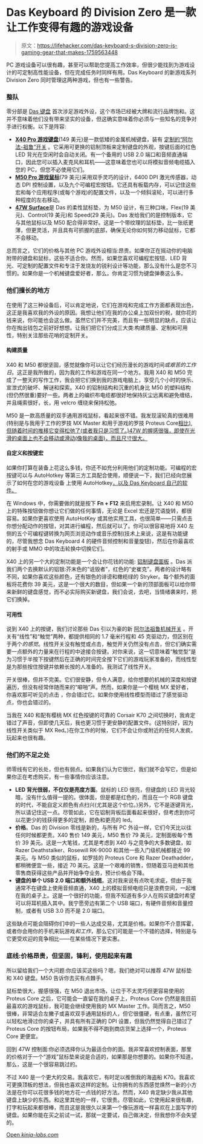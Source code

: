 # Das Keyboard 的 Division Zero 是一款让工作变得有趣的游戏设备

> 原文：<https://lifehacker.com/das-keyboard-s-division-zero-is-gaming-gear-that-makes-1759563448>

PC 游戏设备可以很有趣，甚至可以帮助您提高工作效率，但很少能找到为游戏设计的可定制高性能设备，但在完成任务时同样有用。Das Keyboard 的新游戏系列 Division Zero 同时管理这两种游戏，但也有一些警告。



### 整队

零分部是 [Das 键盘](http://www.daskeyboard.com/) 首次涉足游戏外设，这个市场已经被大牌和流行品牌饱和。这并不意味着他们没有带来坚实的设备，但这确实意味着你必须与一些知名的竞争对手进行权衡。以下是阵容:

*   [**X40 Pro 游戏键盘**](http://www.divisionzerogaming.com/x40/)(149 美元)是一款低矮的金属机械键盘，装有 [定制的“阿尔法-祖鲁”开关](http://www.divisionzerogaming.com/switches/) 。它采用可更换的铝制顶板来定制键盘的外观，按键后面的红色 LED 背光在空闲时会自动关闭。有一个备用的 USB 2.0 端口和音频直通端口，因此您可以插入麦克风和耳机——这意味着您也可以将模拟音频电缆插入您的 PC，但您不必使用它们。
*   [**M50 Pro 游戏鼠标**](http://www.divisionzerogaming.com/mousepad-selector/)(79 美元)采用双手灵巧的设计，6400 DPI 激光传感器，动态 DPI 控制设置，以及九个可编程宏按钮。它还具有板载内存，可以记住这些宏和每个应用程序(或每个游戏)的配置文件，以及一个倾斜滚轮，可以进行多种程度的左右移动。
*   [**47W Surface**](http://www.divisionzerogaming.com/mousepad-selector/)是 Das 的柔性鼠标垫，为 M50 设计，有三种口味，Flex(19 美元)、Control(19 美元)和 Speed(29 美元)。Das 发给我们的是控制版本，它与其他鼠标以及 M50 配合得非常好。这是一个带纹理的鼠标垫，比一张纸更薄，但更灵活，并且具有可抓握的底部，确保无论你如何努力移动鼠标，它都不会移动。

总而言之，它们的价格与其他 PC 游戏外设相当:昂贵。如果你正在摇动你的电脑附带的键盘和鼠标，这些不适合你。然而，如果您喜欢可编程宏按钮、LED 背光、可定制的配置文件和专注于发烧友的锐利设计等功能，那么没有什么是您不习惯的。如果你是一个机械键盘爱好者，那么。你肯定习惯为键盘弹奏这么多。

### 他们擅长的地方

在使用了这三种设备后，可以肯定地说，它们在游戏和完成工作方面都表现出色，这正是我喜欢我的外设的原因。我想让他们在我的办公桌上加双份的税，就你花的钱来说，你可能也会这么做。虽然它们并不完美，而且有一些明显的缺点，应该让你在掏出钱包之前好好想想。让我们把它们分成三大类:构建质量、定制和可用性，特别关注那些花哨的定制开关。

#### 构建质量

X40 和 M50 都很坚固，感觉就像你可以让它们经历漫长的游戏时间*或艰苦的工作日*。这正是我所做的，因为我的工作和游戏在同一个地方。我用 X40 和 M50 完成了一整天的写作工作，我会把它们换到我的游戏电脑上，享受几个小时的快乐、宣泄式的破坏、解谜和探索。X40 的铝制结构和沉重的机身比 M50 的塑料结构(但仍然很重)要好一些。两者上的编织布电缆都很好地保持灰尘远离和避免缠结，并且绳索很好，长，用 velcro 缠绕来保持松弛。

M50 是一款高质量的双手通用游戏鼠标，看起来很不错。我发现滚轮真的很难用(特别是与我用于工作的罗技 MX Master 和用于游戏的罗技 Proteus Core[相比),但随着时间的推移它变得松弛了(或者我只是习惯了。)47W 的握感很强，即使在光滑的桌面上也不会移动或滑动(像我的桌面)，而且尺寸很大。](http://lifehacker.com/logitech-mouse-showdown-performance-mx-vs-mx-master-v-1736936282)

#### 自定义和按键宏

如果你打算在装备上花这么多钱，你还不如充分利用他们的定制功能。可编程的宏按键可以与 AutoHotkey 等第三方工具配合使用，顺便说一下，我们已经向您展示了如何在您的游戏设备 上使用 AutoHotkey[，以及 Das Keyboard 自己的软件。](https://lifehacker.com/why-i-started-using-gaming-peripherals-to-get-real-work-1705459320)

在 Windows 中，你需要做的就是按下 **Fn + F12** 来启用宏录制。让 X40 和 M50 上的特殊按钮做你想让它们做的任何事情，无论是 Excel 宏还是咒语旋转，都很容易。如果你更喜欢使用 AutoHotKey 或其他实用工具，也很简单——只需点击你想分配动作的按钮，对其进行编程，然后就可以了。你可以很容易地将 X40 左侧的五个可编程键转换为网页浏览动作或音乐控制(技术上来说，这是有功能键的，尽管我想念 Das Keyboard 4 的硬件音频控制和音量旋钮)，然后在你最喜欢的射手或 MMO 中的攻击轮换中切换它们。

X40 上的另一个大的定制功能是一个会让你花钱的功能: [铝制键盘面板](http://www.divisionzerogaming.com/top-panels/#/top-panels-carousel) 。Das 派我们两个去换默认的铝银:芥末色的“诋毁者”，红色的“史崔克”。两者的设计略有不同，如果你喜欢这些颜色，还有银色的诽谤和橄榄绿的 Stryker。每个额外的面板将花费你 39 美元，这是一个很大的数目，但如果一个新的顶部面板可以给你带来新鲜的键盘感觉，而不必实际购买新键盘，我们会说，去吧，当情绪袭来时，把它们换掉。

#### 可用性

说到 X40 上的按键，我们讨论那些 Das 引以为豪的新 [阿尔法祖鲁机械开关](http://www.divisionzerogaming.com/switches/) 。开关有“线性”和“触觉”两种，都提供相同的 1.7 毫米行程和 45 克驱动力，但区别在于两个*的感觉*。线性开关没有触觉或点击，触觉开关仍然没有点击，但它们确实需要一点额外的力量来在行程的中途接合按键。对你来说，这一切意味着“触觉型”是为习惯于半按下按键然后在正确的时间完全按下它们的游戏玩家准备的，而线性型是为那些按住按键并依赖长按的人准备的。我测试了线性开关。

开关很棒，但并不完美。它们很安静，但令人满意，给你想要的机械的深度和按键遍历，但没有经常伴随而来的“噼啪”声。然而，如果你是一个樱桃 MX 爱好者，你喜欢那可听见的点击 ，你会错过它。如果你使用线性模型而错过了感觉驱动点，你也会错过的。

当我在 X40 和配有樱桃 MX 红色按键的可靠的 Corsair K70 之间切换时，我肯定错过了声音，但即使几天后，我也更习惯于更安静的配置文件。(这特别好，因为线性开关类似于 MX Red。)在你工作的时候，它们不会让你或附近的任何人发疯，玩起来也很有趣。

### 他们的不足之处

师零线有它的长处，但也有弱点。如果我们认为它很烂，我们就不会写它，但是如果你正在考虑购买，有一些事情你应该注意。

*   **LED 背光很弱，不仅仅是亮度方面**。鼠标的 LED 很亮，但键盘的 LED 背光较暗，没有什么值得一提的。很体面，但是都是红色的，而且在一个 RGB 键盘的时代，不能自定义颜色有点扫兴(尤其是这个价位。)另外，它不是逐键背光，所以请记住这一点。尽管如此，它在铝制背板后面看起来很好，但考虑到你可以花更少的钱获得更多的定制，颜色和更亮的 led。
*   **价格**。Das 的 Division 零线是新的，与所有 PC 外设一样，它们今天比以往任何时候都更贵。X40 售价 149 美元，M50 售价 79 美元，定制面板每个售价 39 美元。这是一大笔钱，尤其是考虑到 X40 与之竞争的大多数键盘，如 Razer Deathstalker、Rosewill RK-9000 和其他一些入门级机械都接近 99 美元。与 M50 类似的鼠标，如罗技的 Proteus Core 和 Razer Deathadder，都稍微便宜一些，接近 70 美元。这是一个艰难的销售，但随着亚马逊和其他零售商获得这些产品并开始争夺业务，预计价格会下降。
*   **键盘的单个 USB 2.0 端口和额外线缆**。这对我来说有点吹毛求疵，但由于我通常不在键盘上使用音频直通，X40 上的模拟音频电缆只是浪费空间，一起堆在我的桌子上。这是一个很好的功能，但我不知道有多少人在购买键盘时希望可以将耳机插入其中。我宁愿旁边有第二个 USB 端口，有硬件音频和音量控制，或者有 USB 3.0 而不是 2.0 端口。

这些缺点可能会阻碍你们中的一些人达成交易，尤其是价格。如果你不介意挥霍，或者你会用你的手机来玩游戏*和工作*，那么它们可能是一个不错的选择，特别是与它更受欢迎的竞争相比——在某些情况下更实惠。

### 底线:价格昂贵，但坚固，锋利，使用起来有趣

所以留给我们一个大问题:你应该买这些吗？嗯，我们绝对可以推荐 47W 鼠标垫和 X40 键盘。M50 告诉你去买有点棘手。

鼠标垫很大，握感很强，在 M50 退出市场，让位于不太灵巧但更容易使用的 Proteus Core 之后，它可能会一直留在我的桌子上，Proteus Core 仍然是我目前最喜欢的游戏鼠标，我可能会继续使用我的 MX Master 工作。简而言之，M50 很棒，非常适合左撇子或喜欢双手通用鼠标的人，但它很僵硬，有点重，虽然它可以轻松地滑过你的桌子，并具有所有正确的 DPI 设置，但我仍然觉得自己错过了 Proteus Core 的按钮布局，如果我不得不跑到商店货架上选择一个，Proteus Core 更便宜。

回到 47W 控制面:你必须选择你认为最适合你的面。我非常喜欢控制表面，那里的价格对于一个“游戏”鼠标垫来说是合适的，如果那是你想要的。如果你不知道，那么，这是一个很容易跳过的。

不过 X40 是一个更大的交易。我喜欢它，有时足以推倒我的海盗船 K70。我喜欢可更换顶板的想法，但我也喜欢这样的定制。让你拥有的东西感觉焕然一新的小方法是在你可以花很多钱的地方花一点钱的好方法。然而，X40 肯定缺少我从其他键盘上缺少的东西。和这里其他的一样，它很贵。尽管如此，它使用起来很有趣，打字和玩起来都很棒，而且这是我很久以来第一个像玩游戏一样喜欢在上面写字的键盘。如果你能在买之前试一试，那就一定要试，自己做决定，但我想你不会失望的。

[Open *kinja-labs.com*](http://kinja-labs.com/related-widget/?posts=1625547811,1736936282,1744646981&title=More%20Stuff%20We%20Like%3A)